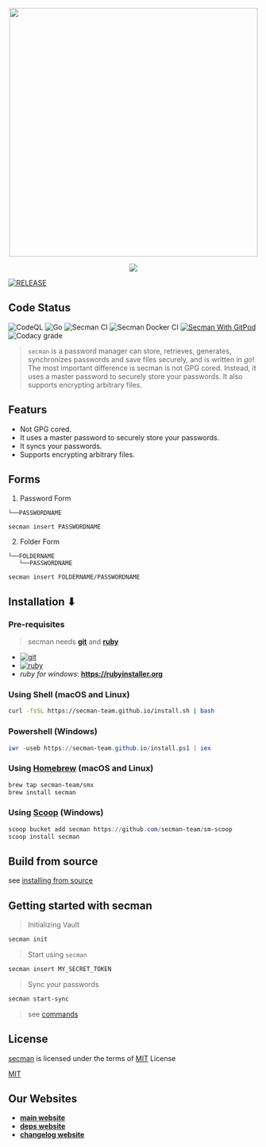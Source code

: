 <p align="center">
   <img src="https://imgs-secman.web.app/logo.svg" width="500" />
</p>

<p align="center">
   <img src="https://imgs-secman.web.app/assets/Secman.svg" />
</p>

[![RELEASE](https://img.shields.io/github/v/release/secman-team/secman?style=for-the-badge)](https://github.com/secman-team/secman/releases/latest)

## Code Status

![CodeQL](https://img.shields.io/github/workflow/status/secman-team/secman/CodeQL?color=blue&label=CodeQL%20Build&logo=github&style=for-the-badge)
![Go](https://img.shields.io/github/workflow/status/secman-team/secman/Go%20CI?color=blue&label=Go%20Build&logo=go&style=for-the-badge)
![Secman CI](https://img.shields.io/github/workflow/status/secman-team/secman/Secman%20CI?color=blue&label=Secman%20CI&logo=github-actions&logoColor=white&style=for-the-badge)
![Secman Docker CI](https://img.shields.io/github/workflow/status/secman-team/secman/Secman%20Docker%20CI?color=blue&label=Secman%20Docker%20CI&logo=docker&style=for-the-badge)
[![Secman With GitPod](https://img.shields.io/badge/Gitpod-Ready--to--Code-blue?logo=gitpod&style=for-the-badge)](https://gitpod.io/#https://github.com/secman-team/secman)
![Codacy grade](https://img.shields.io/codacy/grade/8c1ede5d80d2489c9c041e99d67a42f3?color=blue&logo=codacy&style=for-the-badge)

> `secman` is a password manager can store, retrieves, generates, synchronizes passwords and save files securely, and is written in *go*! The most important difference is secman is not GPG cored. Instead, it uses a master password to securely store your passwords. It also supports encrypting arbitrary files.

## Featurs

- Not GPG cored.
- It uses a master password to securely store your passwords.
- It syncs your passwords.
- Supports encrypting arbitrary files.

## Forms

1. Password Form

```x
└──PASSWORDNAME
```

```x
secman insert PASSWORDNAME
```

2. Folder Form

```x
└──FOLDERNAME
   └──PASSWORDNAME
```

```x
secman insert FOLDERNAME/PASSWORDNAME
```

## Installation ⬇

### Pre-requisites

> secman needs [**git**](https://git-scm.com) and [**ruby**](https://www.ruby-lang.org)

- [![git](https://imgs-secman.web.app/badges/git.svg)](https://git-scm.com)
- [![ruby](https://imgs-secman.web.app/badges/ruby.svg)](https://www.ruby-lang.org/en/)
- _ruby for windows_: **https://rubyinstaller.org**

### Using Shell (macOS and Linux)

```bash
curl -fsSL https://secman-team.github.io/install.sh | bash
```

### Powershell (Windows)

```powershell
iwr -useb https://secman-team.github.io/install.ps1 | iex
```

### Using [Homebrew](https://brew.sh) (macOS and Linux)

```bash
brew tap secman-team/smx
brew install secman
```

### Using [Scoop](https://scoop.sh) (Windows)

```powershell
scoop bucket add secman https://github.com/secman-team/sm-scoop
scoop install secman
```

## Build from source

see [installing from source](https://secman.vercel.app/docs/getting_started/installation#installing-from-source)

## Getting started with secman

> Initializing Vault

```bash
secman init
```

> Start using `secman`

```bash
secman insert MY_SECRET_TOKEN
```

> Sync your passwords

```bash
secman start-sync
```

> see [commands](https://secman.vercel.app/docs/commands)

## License

[secman][smUrl] is licensed under the terms of [MIT][mitUrl] License

[MIT][mitUrl]

## Our Websites

- [**main website**](https://secman.vercel.app)
- [**deps website**](https://secman-team.github.io)
- [**changelog website**](https://secman-chlog.web.app)

[goUrl]: https://goland.org
[smUrl]: https://secman.vercel.app
[mitUrl]: https://github.com/abdfnx/secman/blob/main/LICENSE
